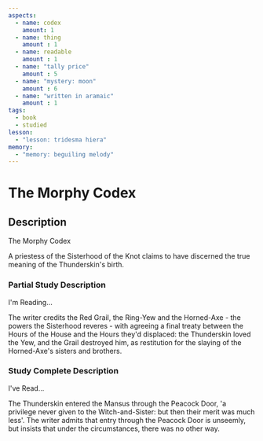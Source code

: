 ```yaml
---
aspects: 
  - name: codex
    amount: 1
  - name: thing
    amount : 1
  - name: readable
    amount : 1
  - name: "tally price"
    amount : 5
  - name: "mystery: moon"
    amount : 6
  - name: "written in aramaic"
    amount : 1
tags:
  - book
  - studied
lesson:
  - "lesson: tridesma hiera"
memory:
  - "memory: beguiling melody"
---
```


# The Morphy Codex

## Description
The Morphy Codex

A priestess of the Sisterhood of the Knot claims to have discerned the true meaning of the Thunderskin's birth.
### Partial Study Description
I'm Reading...

The writer credits the Red Grail, the Ring-Yew and the Horned-Axe - the powers the Sisterhood reveres - with agreeing a final treaty between the Hours of the House and the Hours they'd displaced: the Thunderskin loved the Yew, and the Grail destroyed him, as restitution for the slaying of the Horned-Axe's sisters and brothers.
### Study Complete Description
I've Read...

The Thunderskin entered the Mansus through the Peacock Door, 'a privilege never given to the Witch-and-Sister: but then their merit was much less'. The writer admits that entry through the Peacock Door is unseemly, but insists that under the circumstances, there was no other way.